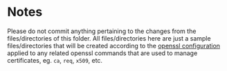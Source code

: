 # Notes

Please do not commit anything pertaining to the changes from the files/directories of this folder. All files/directories here are just a sample files/directories that will be created according to the [openssl configuration](./../examples/ca.config) applied to any related openssl commands that are used to manage certificates, eg. `ca`, `req`, `x509`, etc.
